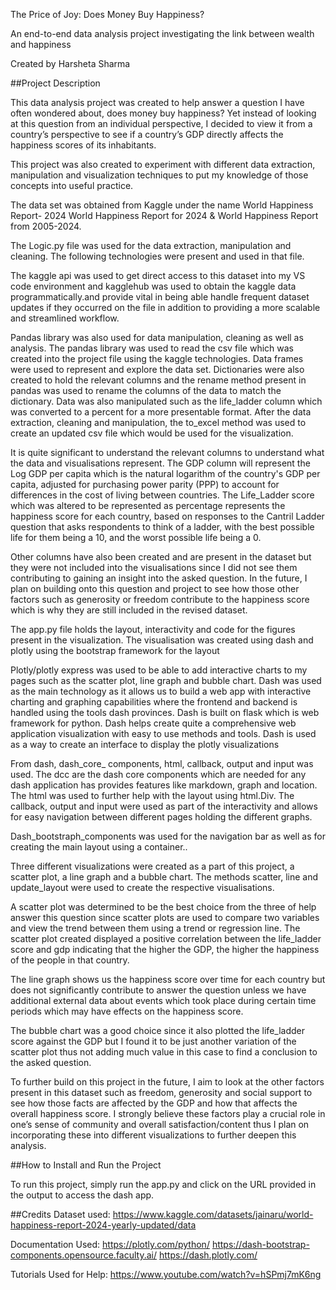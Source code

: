 The Price of Joy: Does Money Buy Happiness?

An end-to-end data analysis project investigating the link between wealth and happiness 

Created by Harsheta Sharma



##Project Description

This data analysis project was created to help answer a question I have often wondered about, does money buy happiness? Yet instead of looking at this question from an individual perspective, I decided to view it from a country’s perspective to see if a country’s GDP directly affects the happiness scores of its inhabitants.

This project was also created to experiment with different data extraction, manipulation and visualization techniques to put my knowledge of those concepts into useful practice.

The data set was obtained from Kaggle under the name World Happiness Report- 2024
World Happiness Report for 2024 & World Happiness Report from 2005-2024.  

The Logic.py file was used for the data extraction, manipulation and cleaning. The following technologies were present and used in that file.

The kaggle api was used to get direct access to this dataset into my VS code environment and kagglehub was used to obtain the kaggle data programmatically.and provide vital in being able handle frequent dataset updates if they occurred on the file in addition to providing a more scalable and streamlined workflow.

Pandas library was also used for data manipulation, cleaning as well as analysis. The pandas library was used to read the csv file which was created into the project file using the kaggle technologies. Data frames were used to represent and explore the data set. Dictionaries were also created to hold the relevant columns and the rename method present in pandas was used to rename the columns of the data to match the dictionary. Data was also manipulated such as the life_ladder column which was converted to a percent for a more presentable format. After the data extraction, cleaning and manipulation, the to_excel method was used to create an updated csv file which would be used for the visualization.

It is quite significant to understand the relevant columns to understand what the data and visualisations represent. The GDP column will represent the Log GDP per capita which is the natural logarithm of the country's GDP per capita, adjusted for purchasing power parity (PPP) to account for differences in the cost of living between countries. The Life_Ladder score which was altered to be represented as percentage represents the happiness score for each country, based on responses to the Cantril Ladder question that asks respondents to think of a ladder, with the best possible life for them being a 10, and the worst possible life being a 0.

Other columns have also been created and are present in the dataset but they were not included into the visualisations since I did not see them contributing to gaining an insight into the asked question. In the future, I plan on building onto this question and project to see how those other factors such as generosity or freedom contribute to the happiness score which is why they are still included in the revised dataset.


The app.py file holds the layout, interactivity and code for the figures present in the visualization. The visualisation was created using dash and plotly using the bootstrap framework for the layout

Plotly/plotly express was used to be able to add interactive charts to my pages such as the scatter plot, line graph and bubble chart. Dash was used as the main technology as it allows us to build a web app with interactive charting and graphing capabilities where the frontend and backend is handled using the tools dash provinces. Dash is built on  flask which is web framework for python. Dash helps create quite a comprehensive web application visualization with easy to use methods and tools. Dash is used as a way to create an interface to display the plotly visualizations 

From dash, dash_core_ components, html, callback, output and input was used. The dcc are the dash core components which are needed for any dash application has provides features like markdown, graph and location. The html was used to further help with the layout using html.Div. The callback, output and input were used as part of the interactivity and allows for easy navigation between different pages holding the different graphs.

Dash_bootstraph_components was used for the navigation bar as well as for creating the main layout using a container..

Three different visualizations were created as a part of this project, a scatter plot, a line graph and a bubble chart. The methods scatter, line and update_layout were used to create the respective visualisations.

A scatter plot was determined to be the best choice from the three of help answer this question since scatter plots are used to compare two variables and view the trend between them using a trend or regression line. The scatter plot created displayed a positive correlation between the life_ladder score and gdp indicating that the higher the GDP, the higher the happiness of the people in that country.

The line graph shows us the happiness score over time for each country but does not significantly contribute to answer the question unless we have additional external data about events which took place during certain time periods which may have effects on the happiness score.

The bubble chart was a good choice since it also plotted the life_ladder score against the GDP but I found it to be just another variation of the scatter plot thus not adding much value in this case to find a conclusion to the asked question.


To further build on this project in the future, I aim to look at the other factors present in this dataset such as freedom, generosity and social support to see how those facts are affected by the GDP and how that affects the overall happiness score. I strongly believe these factors play a crucial role in one’s sense of community and overall satisfaction/content thus I plan on incorporating these into different visualizations to further deepen this analysis.



##How to Install and Run the Project

To run this project, simply run the app.py and click on the URL provided in the output to access the dash app.




##Credits
Dataset used: https://www.kaggle.com/datasets/jainaru/world-happiness-report-2024-yearly-updated/data


Documentation Used: 
https://plotly.com/python/
https://dash-bootstrap-components.opensource.faculty.ai/
https://dash.plotly.com/


Tutorials Used for Help:
https://www.youtube.com/watch?v=hSPmj7mK6ng







